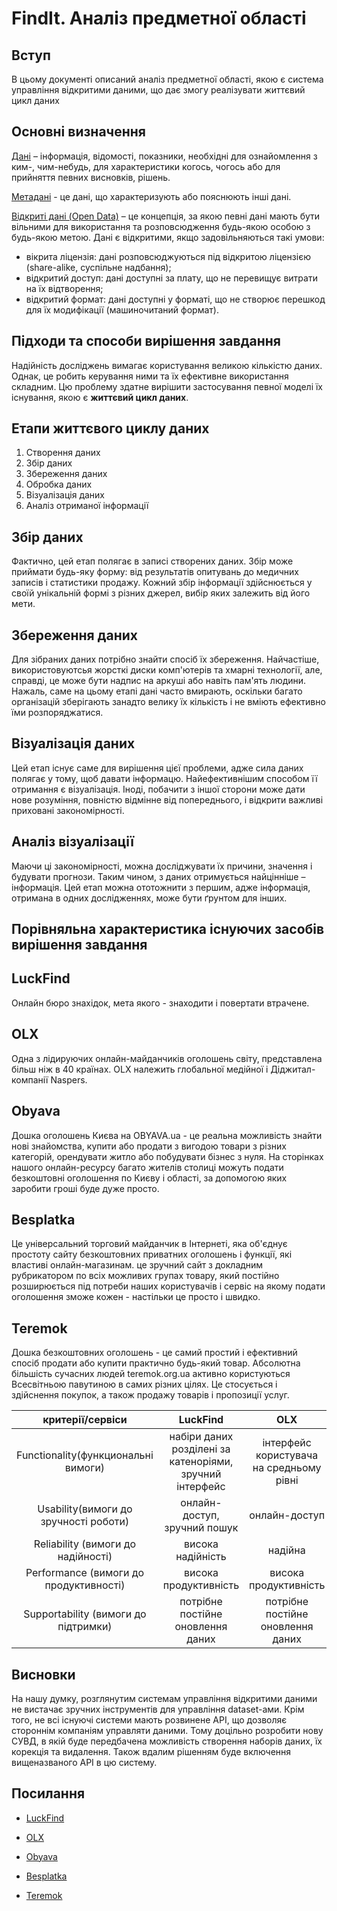 # FindIt. Аналіз предметної області   
## Вступ

В цьому документі описаний аналіз предметної області, якою є система управління відкритими даними, що дає змогу реалізувати життєвий цикл даних
## Основні визначення

[Дані](https://uk.wikipedia.org/wiki/Дані) – інформація, відомості, показники, необхідні для ознайомлення з ким-, чим-небудь, для характеристики когось, чогось або для прийняття певних висновків, рішень.

[Метадані](https://uk.wikipedia.org/wiki/Метадані) - це дані, що характеризують або пояснюють інші дані.

[Відкриті дані (Open Data)](https://uk.wikipedia.org/wiki/Відкриті_дані) – це концепція, за якою певні дані мають бути вільними для використання та розповсюдження будь-якою особою з будь-якою метою. Дані є відкритими, якщо задовільняються такі умови:
-	вікрита ліцензія: дані розповсюджуються під відкритою ліцензією (share-alike, суспільне надбання);
-	відкритий доступ: дані доступні за плату, що не перевищує витрати на їх відтворення;
-	відкритий формат: дані доступні у форматі, що не створює перешкод для їх модифікації (машиночитаний формат).

## Підходи та способи вирішення завдання

Надійність досліджень вимагає користування великою кількістю даних. Однак, це робить керування ними та їх ефективне використання складним. Цю проблему здатне вирішити застосування певної моделі їх існування, якою є <strong>життєвий цикл даних</strong>.</p>

## Етапи життєвого циклу даних
1. Створення даних
2. Збір даних
3. Збереження даних
4. Обробка даних
5. Візуалізація даних
4. Аналіз отриманої інформації

## Збір даних
Фактично, цей етап полягає в записі створених даних. Збір може приймати будь-яку форму: від результатів опитувань до медичних записів і статистики продажу. Кожний збір інформації здійснюється у своїй унікальній формі з різних джерел, вибір яких залежить від його мети.

## Збереження даних
Для зібраних даних потрібно знайти спосіб їх збереження. Найчастіше, використовуютсья жорсткі диски комп'ютерів та хмарні технології, але, справді, це може бути надпис на аркуші або навіть пам'ять людини.
Нажаль, саме на цьому етапі дані часто вмирають, оскільки багато організацій зберігають занадто велику їх кількість і не вміють ефективно їми розпоряджатися.

## Візуалізація даних
Цей етап існує саме для вирішення цієї проблеми, адже сила даних полягає у тому, щоб давати інформацю. Найефективнішим способом її отримання є візуалізація.
Іноді, побачити з іншої сторони може дати нове розуміння, повністю відмінне від попереднього, і відкрити важливі приховані закономірності.

## Аналіз візуалізації
Маючи ці закономірності, можна досліджувати їх причини, значення і будувати прогнози. Таким чином, з даних отримується найцінніше – інформація. Цей етап можна ототожнити з першим, адже інформація, отримана в одних дослідженнях, може бути ґрунтом для інших.
## Порівняльна характеристика існуючих засобів вирішення завдання 

## LuckFind

Онлайн бюро знахідок, мета якого - знаходити і повертати втрачене.

## OLX

Одна з лідируючих онлайн-майданчиків оголошень світу, представлена більш ніж в 40 країнах. OLX належить глобальної медійної і Діджитал-компанії Naspers.

## Obyava
Дошка оголошень Києва на OBYAVA.ua - це реальна можливість знайти нові знайомства, купити або продати з вигодою товари з різних категорій, орендувати житло або побудувати бізнес з нуля. На сторінках нашого онлайн-ресурсу багато жителів столиці можуть подати безкоштовні оголошення по Києву і області, за допомогою яких заробити гроші буде дуже просто.

## Besplatka

Це універсальний торговий майданчик в Інтернеті, яка об'єднує простоту сайту безкоштовних приватних оголошень і функції, які властиві онлайн-магазинам.
це зручний сайт з докладним рубрикатором по всіх можливих групах товару, який постійно розширюється під потреби наших користувачів і сервіс на якому подати оголошення зможе кожен - настільки це просто і швидко.

## Teremok
Дошка безкоштовних оголошень - це самий простий і ефективний спосіб продати або купити практично будь-який товар. Абсолютна більшість сучасних людей teremok.org.ua активно користуються Всесвітньою павутиною в самих різних цілях. Це стосується і здійснення покупок, а також продажу товарів і пропозиції услуг.

|критерії/сервіси|LuckFind|OLX|Obyava|Besplatka|Teremok|
| :--------------: | :----: | :------: |  :------:    |:------:|   :------:   |
|Functionality(функциональні вимоги)|набіри даних розділені за катеноріями, зручний інтерфейс|інтерфейс користувача на средньому рівні|інтерфейс користувача на средньому рівні|інтерфейс користувача на средньому рівні|інтерфейс користувача на средньому рівні|
|Usability(вимоги до зручності роботи)|онлайн-доступ, зручний пошук|онлайн-доступ|онлайн-доступ|онлайн-доступ|онлайн-доступ|
|Reliability (вимоги до надійності)|висока надійність|надійна|надійна|надійна|надійна|
|Performance (вимоги до продуктивності)|висока продуктивність|висока продуктивність|висока продуктивність|висока продуктивність|висока продуктивність|
|Supportability (вимоги до підтримки)|потрібне постійне оновлення даних|потрібне постійне оновлення даних|потрібне постійне оновлення даних|потрібне постійне оновлення даних|потрібне постійне оновлення даних|

## Висновки

На нашу думку, розглянутим системам управління відкритими даними не вистачає зручних інструментів для управління dataset-ами. Крім того, не всі існуючі системи мають розвинене АРІ, що дозволяє стороннім компаніям управляти даними.
Тому доцільно розробити нову СУВД, в якій буде передбачена можливість створення наборів даних, їх корекція та видалення. Також вдалим рішенням буде включення вищеназваного АРІ в цю систему.

## Посилання

- [LuckFind](https://www.luckfind.me/ru/)

- [OLX](https://www.olx.ua/zhivotnye/byuro-nahodok/q-%D0%BD%D0%B0%D0%B9%D0%B4%D0%B5%D0%BD/)

- [Obyava](https://obyava.ua/ru/kiev)

- [Besplatka](https://besplatka.ua/kiev)

- [Teremok](https://teremok.org.ua/)
